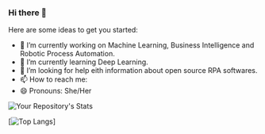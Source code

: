 ### Hi there 👋

Here are some ideas to get you started:

- 🔭 I’m currently working on Machine Learning, Business Intelligence and Robotic Process Automation.
- 🌱 I’m currently learning Deep Learning.
- 🤔 I’m looking for help eith information about open source RPA softwares. 
- 📫 How to reach me: 
- 😄 Pronouns: She/Her


![Your Repository's Stats](https://github-readme-stats.vercel.app/api?username=NishithaRamesh&show_icons=true)



[![Top Langs](https://github-readme-stats.vercel.app/api/top-langs/?username=NishithaRamesh)]
